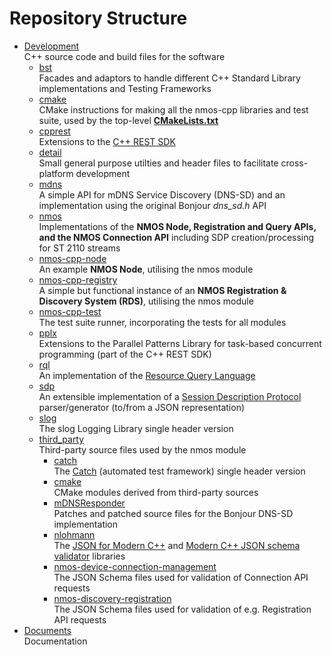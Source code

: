 # Repository Structure

- [Development](../Development)  
    C++ source code and build files for the software
    - [bst](../Development/bst)  
      Facades and adaptors to handle different C++ Standard Library implementations and Testing Frameworks
    - [cmake](../Development/cmake)  
      CMake instructions for making all the nmos-cpp libraries and test suite, used by the top-level **[CMakeLists.txt](../Development/CMakeLists.txt)**
    - [cpprest](../Development/cpprest)  
      Extensions to the [C++ REST SDK](https://github.com/Microsoft/cpprestsdk)
    - [detail](../Development/detail)  
      Small general purpose utilties and header files to facilitate cross-platform development
    - [mdns](../Development/mdns)  
      A simple API for mDNS Service Discovery (DNS-SD) and an implementation using the original Bonjour *dns_sd.h* API
    - [nmos](../Development/nmos)  
      Implementations of the **NMOS Node, Registration and Query APIs, and the NMOS Connection API** including SDP creation/processing for ST 2110 streams
    - [nmos-cpp-node](../Development/nmos-cpp-node)  
      An example **NMOS Node**, utilising the nmos module
    - [nmos-cpp-registry](../Development/nmos-cpp-registry)  
      A simple but functional instance of an **NMOS Registration & Discovery System (RDS)**, utilising the nmos module
    - [nmos-cpp-test](../Development/nmos-cpp-test)  
      The test suite runner, incorporating the tests for all modules
    - [pplx](../Development/pplx)  
      Extensions to the Parallel Patterns Library for task-based concurrent programming (part of the C++ REST SDK)
    - [rql](../Development/rql)  
      An implementation of the [Resource Query Language](https://github.com/persvr/rql)
    - [sdp](../Development/sdp)  
      An extensible implementation of a [Session Description Protocol](https://tools.ietf.org/html/rfc4566) parser/generator (to/from a JSON representation)
    - [slog](../Development/slog)  
      The slog Logging Library single header version
    - [third_party](../Development/third_party)  
      Third-party source files used by the nmos module
      - [catch](../Development/third_party/catch)  
        The [Catch](https://github.com/philsquared/Catch) (automated test framework) single header version
      - [cmake](../Development/third_party/cmake)  
        CMake modules derived from third-party sources
      - [mDNSResponder](../Development/third_party/mDNSResponder)  
        Patches and patched source files for the Bonjour DNS-SD implementation
      - [nlohmann](../Development/third_party/nlohmann)  
        The [JSON for Modern C++](https://github.com/nlohmann/json) and [Modern C++ JSON schema validator](https://github.com/pboettch/json-schema-validator) libraries
      - [nmos-device-connection-management](../Development/third_party/nmos-device-connection-management)  
        The JSON Schema files used for validation of Connection API requests
      - [nmos-discovery-registration](../Development/third_party/nmos-discovery-registration)  
        The JSON Schema files used for validation of e.g. Registration API requests
- [Documents](../Documents)  
  Documentation
